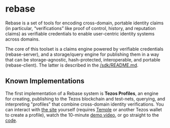 # rebase

Rebase is a set of tools for encoding cross-domain, portable identity claims (in
particular, “verifications” like proof of control, history, and reputation
claims) as verifiable credentials to enable user-centric identity systems across
domains. 

The core of this toolset is a claims engine powered by verifiable credentials
(rebase-server), and a storage/query engine for publishing them in a way that
can be storage-agnostic, hash-protected, interoperable, and portable
(rebase-client).  The latter is described in the [/sdk/README.md](sdk/README.md).

## Known Implementations

The first implementation of a Rebase system is **Tezos Profiles**, an engine for
creating, publishing to the Tezos blockchain and test-nets, querying, and
interpreting "profiles" that combine cross-domain identity verifications.  You
can interact with [the site](https://tzprofiles.com) yourself (requires
[Temple](https://templewallet.com/) or another Tezos wallet to create a
profile), watch the 10-minute [demo video](https://youtu.be/Ulfw332_-js), or go
straight to the [code](https://github.com/spruceid/tzprofiles).